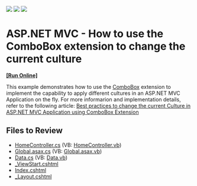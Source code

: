 <!-- default badges list -->
![](https://img.shields.io/endpoint?url=https://codecentral.devexpress.com/api/v1/VersionRange/128566207/14.1.3%2B)
[![](https://img.shields.io/badge/Open_in_DevExpress_Support_Center-FF7200?style=flat-square&logo=DevExpress&logoColor=white)](https://supportcenter.devexpress.com/ticket/details/T108173)
[![](https://img.shields.io/badge/📖_How_to_use_DevExpress_Examples-e9f6fc?style=flat-square)](https://docs.devexpress.com/GeneralInformation/403183)
<!-- default badges end -->

# ASP.NET MVC - How to use the ComboBox extension to change the current culture
<!-- run online -->
**[[Run Online]](https://codecentral.devexpress.com/128566207/)**
<!-- run online end -->

This example demonstrates how to use the [ComboBox](https://docs.devexpress.com/AspNetMvc/8984/components/data-editors-extensions/combobox) extension to implement the capability to apply different cultures in an ASP.NET MVC Application on the fly. For more informarion and implementation details, refer to the following article: [Best practices to change the current Culture in ASP.NET MVC Application using ComboBox Extension](https://supportcenter.devexpress.com/ticket/details/t108044/best-practices-to-change-the-current-culture-in-asp-net-mvc-application-using-combobox)


## Files to Review

* [HomeController.cs](./CS/Localization/Controllers/HomeController.cs) (VB: [HomeController.vb](./VB/Localization/Controllers/HomeController.vb))
* [Global.asax.cs](./CS/Localization/Global.asax.cs) (VB: [Global.asax.vb](./VB/Localization/Global.asax.vb))
* [Data.cs](./CS/Localization/Models/Data.cs) (VB: [Data.vb](./VB/Localization/Models/Data.vb))
* [_ViewStart.cshtml](./CS/Localization/Views/_ViewStart.cshtml)
* [Index.cshtml](./CS/Localization/Views/Home/Index.cshtml)
* [_Layout.cshtml](./CS/Localization/Views/Shared/_Layout.cshtml)

